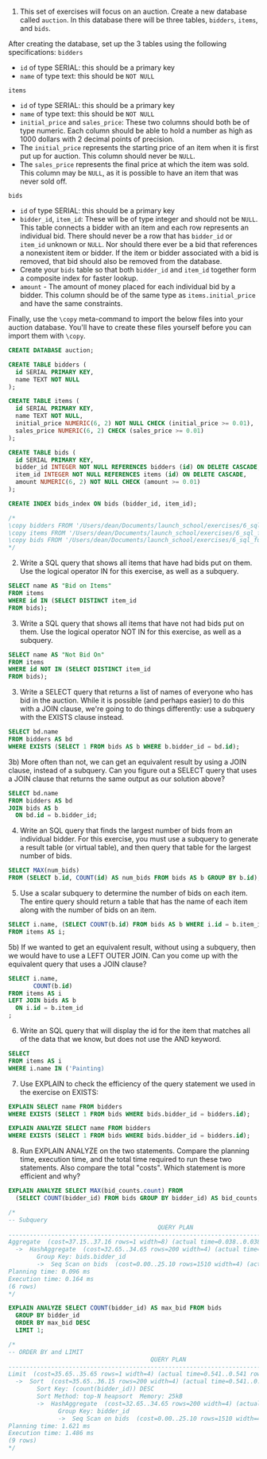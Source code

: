 1) This set of exercises will focus on an auction. Create a new database called `auction`. In this database there will be three tables, `bidders`, `items`, and `bids`.

After creating the database, set up the 3 tables using the following specifications:
`bidders`
- `id` of type SERIAL: this should be a primary key
- `name` of type text: this should be `NOT NULL`

`items`
- `id` of type SERIAL: this should be a primary key
- `name` of type text: this should be `NOT NULL`
- `initial_price` and `sales_price`: These two columns should both be of type numeric. Each column should be able to hold a number as high as 1000 dollars with 2 decimal points of precision.
- The `initial_price` represents the starting price of an item when it is first put up for auction. This column should never be `NULL`.
- The `sales_price` represents the final price at which the item was sold. This column may be `NULL`, as it is possible to have an item that was never sold off.

`bids`
- `id` of type SERIAL: this should be a primary key
- `bidder_id`, `item_id`: These will be of type integer and should not be `NULL`. This table connects a bidder with an item and each row represents an individual bid. There should never be a row that has `bidder_id` or `item_id` unknown or `NULL`. Nor should there ever be a bid that references a nonexistent item or bidder. If the item or bidder associated with a bid is removed, that bid should also be removed from the database.
- Create your `bids` table so that both `bidder_id` and `item_id` together form a composite index for faster lookup.
- `amount` - The amount of money placed for each individual bid by a bidder. This column should be of the same type as `items.initial_price` and have the same constraints.

Finally, use the `\copy` meta-command to import the below files into your auction database. You'll have to create these files yourself before you can import them with `\copy`.
```sql
CREATE DATABASE auction;

CREATE TABLE bidders (
  id SERIAL PRIMARY KEY,
  name TEXT NOT NULL
);

CREATE TABLE items (
  id SERIAL PRIMARY KEY,
  name TEXT NOT NULL,
  initial_price NUMERIC(6, 2) NOT NULL CHECK (initial_price >= 0.01),
  sales_price NUMERIC(6, 2) CHECK (sales_price >= 0.01)
);

CREATE TABLE bids (
  id SERIAL PRIMARY KEY,
  bidder_id INTEGER NOT NULL REFERENCES bidders (id) ON DELETE CASCADE,
  item_id INTEGER NOT NULL REFERENCES items (id) ON DELETE CASCADE,
  amount NUMERIC(6, 2) NOT NULL CHECK (amount >= 0.01)
);

CREATE INDEX bids_index ON bids (bidder_id, item_id);

/*
\copy bidders FROM '/Users/dean/Documents/launch_school/exercises/6_sql_fundamentals/bidders.csv' WITH HEADER CSV
\copy items FROM '/Users/dean/Documents/launch_school/exercises/6_sql_fundamentals/items.csv' WITH HEADER CSV
\copy bids FROM '/Users/dean/Documents/launch_school/exercises/6_sql_fundamentals/bids.csv' WITH HEADER CSV
*/
```
2) Write a SQL query that shows all items that have had bids put on them. Use the logical operator IN for this exercise, as well as a subquery.
```sql
SELECT name AS "Bid on Items"
FROM items
WHERE id IN (SELECT DISTINCT item_id
FROM bids);
```
3) Write a SQL query that shows all items that have not had bids put on them. Use the logical operator NOT IN for this exercise, as well as a subquery.
```sql
SELECT name AS "Not Bid On"
FROM items
WHERE id NOT IN (SELECT DISTINCT item_id
FROM bids);
```
3) Write a SELECT query that returns a list of names of everyone who has bid in the auction. While it is possible (and perhaps easier) to do this with a JOIN clause, we're going to do things differently: use a subquery with the EXISTS clause instead.
```sql
SELECT bd.name
FROM bidders AS bd
WHERE EXISTS (SELECT 1 FROM bids AS b WHERE b.bidder_id = bd.id);
```
3b) More often than not, we can get an equivalent result by using a JOIN clause, instead of a subquery. Can you figure out a SELECT query that uses a JOIN clause that returns the same output as our solution above?
```sql
SELECT bd.name
FROM bidders AS bd
JOIN bids AS b
  ON bd.id = b.bidder_id;
```
4) Write an SQL query that finds the largest number of bids from an individual bidder. For this exercise, you must use a subquery to generate a result table (or virtual table), and then query that table for the largest number of bids.
```sql
SELECT MAX(num_bids)
FROM (SELECT b.id, COUNT(id) AS num_bids FROM bids AS b GROUP BY b.id);
```
5) Use a scalar subquery to determine the number of bids on each item. The entire query should return a table that has the name of each item along with the number of bids on an item.
```sql
SELECT i.name, (SELECT COUNT(b.id) FROM bids AS b WHERE i.id = b.item_id) 
FROM items AS i;
```
5b) If we wanted to get an equivalent result, without using a subquery, then we would have to use a LEFT OUTER JOIN. Can you come up with the equivalent query that uses a JOIN clause?
```sql
SELECT i.name,
       COUNT(b.id)
FROM items AS i
LEFT JOIN bids AS b
  ON i.id = b.item_id
;
```
6) Write an SQL query that will display the id for the item that matches all of the data that we know, but does not use the AND keyword.
```sql
SELECT 
FROM items AS i
WHERE i.name IN ('Painting)

```
7) Use EXPLAIN to check the efficiency of the query statement we used in the exercise on EXISTS:
```sql
EXPLAIN SELECT name FROM bidders
WHERE EXISTS (SELECT 1 FROM bids WHERE bids.bidder_id = bidders.id);

EXPLAIN ANALYZE SELECT name FROM bidders
WHERE EXISTS (SELECT 1 FROM bids WHERE bids.bidder_id = bidders.id);
```
8) Run EXPLAIN ANALYZE on the two statements. Compare the planning time, execution time, and the total time required to run these two statements. Also compare the total "costs". Which statement is more efficient and why?
```sql
EXPLAIN ANALYZE SELECT MAX(bid_counts.count) FROM
  (SELECT COUNT(bidder_id) FROM bids GROUP BY bidder_id) AS bid_counts;

/*
-- Subquery
                                          QUERY PLAN
-----------------------------------------------------------------------------------------------------------------
Aggregate  (cost=37.15..37.16 rows=1 width=8) (actual time=0.038..0.038 rows=1 loops=1)
  ->  HashAggregate  (cost=32.65..34.65 rows=200 width=4) (actual time=0.033..0.035 rows=6 loops=1)
        Group Key: bids.bidder_id
        ->  Seq Scan on bids  (cost=0.00..25.10 rows=1510 width=4) (actual time=0.006..0.012 rows=26 loops=1)
Planning time: 0.096 ms
Execution time: 0.164 ms
(6 rows)
*/

EXPLAIN ANALYZE SELECT COUNT(bidder_id) AS max_bid FROM bids
  GROUP BY bidder_id
  ORDER BY max_bid DESC
  LIMIT 1;

/*
-- ORDER BY and LIMIT
                                        QUERY PLAN
-----------------------------------------------------------------------------------------------------------------
Limit  (cost=35.65..35.65 rows=1 width=4) (actual time=0.541..0.541 rows=1 loops=1)
  ->  Sort  (cost=35.65..36.15 rows=200 width=4) (actual time=0.541..0.541 rows=1 loops=1)
        Sort Key: (count(bidder_id)) DESC
        Sort Method: top-N heapsort  Memory: 25kB
        ->  HashAggregate  (cost=32.65..34.65 rows=200 width=4) (actual time=0.017..0.018 rows=6 loops=1)
              Group Key: bidder_id
              ->  Seq Scan on bids  (cost=0.00..25.10 rows=1510 width=4) (actual time=0.003..0.004 rows=26 loops=1)
Planning time: 1.621 ms
Execution time: 1.486 ms
(9 rows)
*/
```
